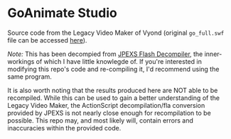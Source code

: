# GoAnimate Studio

Source code from the Legacy Video Maker of Vyond (original `go_full.swf` file can be accessed [here](https://goanimate-wrapper.github.io/GoAnimate-Assets/animation/414827163ad4eb60/go_full.swf)).

_Note:_ This has been decompied from [JPEXS Flash Decompiler](https://github.com/jindrapetrik/jpexs-decompiler/releases/tag/version11.2.0), the inner-workings of which I have little knowlegde of. If you're interested in modifying this repo's code and re-compiling it, I'd recommend using the same program.

It is also worth noting that the results produced here are NOT able to be recompiled. While this can be used to gain a better understanding of the Legacy Video Maker, the ActionScript decompilation/fla conversion provided by JPEXS is not nearly close enough for recompilation to be possible. This repo may, and most likely will, contain errors and inaccuracies within the provided code.
